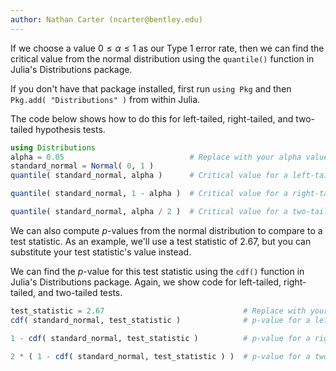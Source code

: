 ```yaml
---
author: Nathan Carter (ncarter@bentley.edu)
---
```


If we choose a value $0 \le \alpha \le 1$ as our Type 1 error rate,
then we can find the critical value from the normal distribution using the
`quantile()` function in Julia's Distributions package.

If you don't have that package installed, first run `using Pkg` and then
`Pkg.add( "Distributions" )` from within Julia.

The code below shows how to do this for left-tailed,
right-tailed, and two-tailed hypothesis tests.

```julia
using Distributions
alpha = 0.05                            # Replace with your alpha value
standard_normal = Normal( 0, 1 )
quantile( standard_normal, alpha )      # Critical value for a left-tailed test
```

```julia
quantile( standard_normal, 1 - alpha )  # Critical value for a right-tailed test
```

```julia
quantile( standard_normal, alpha / 2 )  # Critical value for a two-tailed test
```

We can also compute $p$-values from the normal distribution to compare to a
test statistic.  As an example, we'll use a test statistic of 2.67, but you can
substitute your test statistic's value instead.

We can find the $p$-value for this test statistic using the `cdf()` function
in Julia's Distributions package.
Again, we show code for left-tailed, right-tailed, and two-tailed tests.

```julia
test_statistic = 2.67                               # Replace with your test statistic
cdf( standard_normal, test_statistic )              # p-value for a left-tailed test
```

```julia
1 - cdf( standard_normal, test_statistic )          # p-value for a right-tailed test
```

```julia
2 * ( 1 - cdf( standard_normal, test_statistic ) )  # p-value for a two-tailed test
```